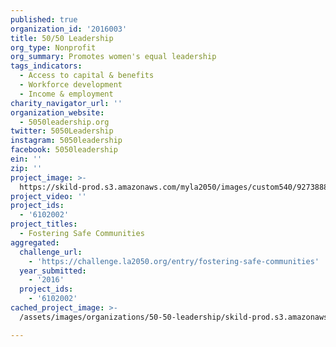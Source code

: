 ```yaml
---
published: true
organization_id: '2016003'
title: 50/50 Leadership
org_type: Nonprofit
org_summary: Promotes women's equal leadership
tags_indicators:
  - Access to capital & benefits
  - Workforce development
  - Income & employment
charity_navigator_url: ''
organization_website:
  - 5050leadership.org
twitter: 5050Leadership
instagram: 5050leadership
facebook: 5050leadership
ein: ''
zip: ''
project_image: >-
  https://skild-prod.s3.amazonaws.com/myla2050/images/custom540/9273888445741-team90.jpg
project_video: ''
project_ids:
  - '6102002'
project_titles:
  - Fostering Safe Communities
aggregated:
  challenge_url:
    - 'https://challenge.la2050.org/entry/fostering-safe-communities'
  year_submitted:
    - '2016'
  project_ids:
    - '6102002'
cached_project_image: >-
  /assets/images/organizations/50-50-leadership/skild-prod.s3.amazonaws.com/myla2050/images/custom540/9273888445741-team90.jpg

---
```

